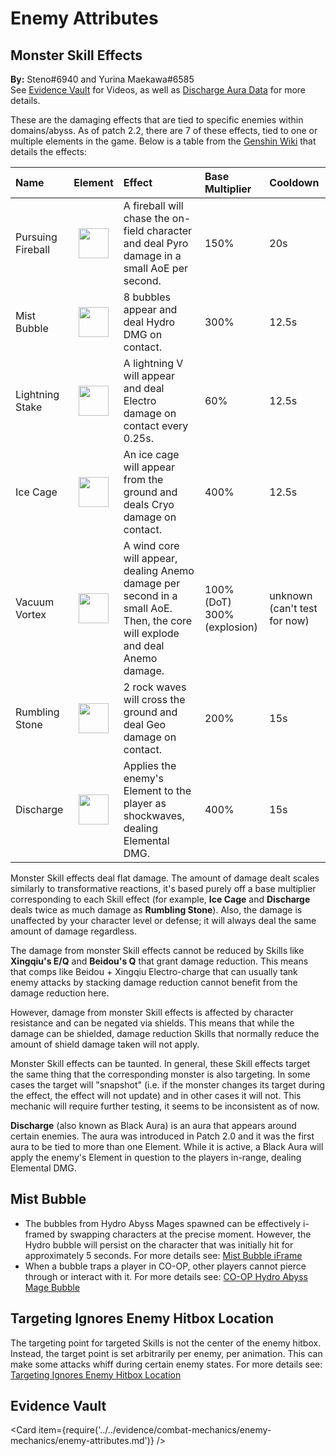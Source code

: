# Enemy Attributes

## Monster Skill Effects

**By:** Steno\#6940 and Yurina Maekawa#6585  
See [Evidence Vault](../../evidence/combat-mechanics/enemy-mechanics/enemy-attributes.md#in-depth-look-at-monster-skill-effects-in-domains-abyss) for Videos, as well as [Discharge Aura Data](../../evidence/combat-mechanics/enemy-mechanics/enemy-attributes.md#black-aura-data) for more details.

These are the damaging effects that are tied to specific enemies within domains/abyss. As of patch 2.2, there are 7 of these effects, tied to one or multiple elements in the game. Below is a table from the [Genshin Wiki](https://genshin-impact.fandom.com/wiki/Auras) that details the effects:

| Name              |                       Element                        | Effect                                                                                                                      | Base Multiplier               | Cooldown                       |
| :---------------- | :--------------------------------------------------: | :-------------------------------------------------------------------------------------------------------------------------- | :---------------------------- | :----------------------------- |
| Pursuing Fireball |  <img src="/img/elements/pyro.png" width="48"/>   | A fireball will chase the on-field character and deal Pyro damage in a small AoE per second.                                | 150%                          | 20s                            |
| Mist Bubble       |  <img src="/img/elements/hydro.png" width="48"/>  | 8 bubbles appear and deal Hydro DMG on contact.                                                                             | 300%                          | 12.5s                          |
| Lightning Stake   | <img src="/img/elements/electro.png" width="48"/> | A lightning V will appear and deal Electro damage on contact every 0.25s.                                                   | 60%                           | 12.5s                          |
| Ice Cage          |  <img src="/img/elements/cryo.png" width="48"/>   | An ice cage will appear from the ground and deals Cryo damage on contact.                                                   | 400%                          | 12.5s                          |
| Vacuum Vortex     |  <img src="/img/elements/anemo.png" width="48"/>  | A wind core will appear, dealing Anemo damage per second in a small AoE. Then, the core will explode and deal Anemo damage. | 100%\(DoT\) 300%\(explosion\) | unknown \(can't test for now\) |
| Rumbling Stone    |   <img src="/img/elements/geo.png" width="48"/>   | 2 rock waves will cross the ground and deal Geo damage on contact.                                                          | 200%                          | 15s                            |
| Discharge         |  <img src="/img/aura_discharge.png" width="48"/>  | Applies the enemy's Element to the player as shockwaves, dealing Elemental DMG.                                             | 400%                          | 15s                            |

Monster Skill effects deal flat damage. The amount of damage dealt scales similarly to transformative reactions, it's based purely off a base multiplier corresponding to each Skill effect \(for example, **Ice Cage** and **Discharge** deals twice as much damage as **Rumbling Stone**\). Also, the damage is unaffected by your character level or defense; it will always deal the same amount of damage regardless.

The damage from monster Skill effects cannot be reduced by Skills like **Xingqiu's E/Q** and **Beidou's Q** that grant damage reduction. This means that comps like Beidou + Xingqiu Electro-charge that can usually tank enemy attacks by stacking damage reduction cannot benefit from the damage reduction here.

However, damage from monster Skill effects is affected by character resistance and can be negated via shields. This means that while the damage can be shielded, damage reduction Skills that normally reduce the amount of shield damage taken will not apply.

Monster Skill effects can be taunted. In general, these Skill effects target the same thing that the corresponding monster is also targeting. In some cases the target will "snapshot" \(i.e. if the monster changes its target during the effect, the effect will not update\) and in other cases it will not. This mechanic will require further testing, it seems to be inconsistent as of now.

**Discharge** (also known as Black Aura) is an aura that appears around certain enemies. The aura was introduced in Patch 2.0 and it was the first aura to be tied to more than one Element. While it is active, a Black Aura will apply the enemy's Element in question to the players in-range, dealing Elemental DMG.

## Mist Bubble

* The bubbles from Hydro Abyss Mages spawned can be effectively i-framed by swapping characters at the precise moment. However, the Hydro bubble will persist on the character that was initially hit for approximately 5 seconds. For more details see: [Mist Bubble iFrame](../../evidence/combat-mechanics/enemy-mechanics/enemy-attributes.md#mist-bubble-iframe)
* When a bubble traps a player in CO-OP, other players cannot pierce through or interact with it. For more details see: [CO-OP Hydro Abyss Mage Bubble](../../evidence/combat-mechanics/enemy-mechanics/enemy-attributes.md#co-op-hydro-abyss-mage-bubble)

## Targeting Ignores Enemy Hitbox Location

The targeting point for targeted Skills is not the center of the enemy hitbox. Instead, the target point is set arbitrarily per enemy, per animation. This can make some attacks whiff during certain enemy states. For more details see: [Targeting Ignores Enemy Hitbox Location](../../evidence/combat-mechanics/enemy-mechanics/enemy-attributes.md#targeting-ignores-enemy-hitbox-location)

## Evidence Vault

<Card item={require('../../evidence/combat-mechanics/enemy-mechanics/enemy-attributes.md')} />
